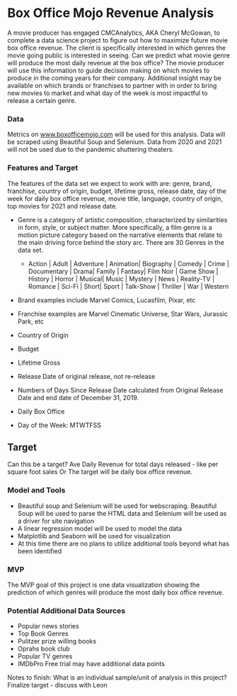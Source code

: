 # Box Office Mojo Revenue Analysis

A movie producer has engaged CMCAnalytics, AKA Cheryl McGowan, to complete a data science project to figure out how to maximize future movie box office revenue.  The client is specifically interested in which genres the movie going public is interested in seeing. Can we predict what movie genre will produce the most daily revenue at the box office?  The movie producer will use this information to guide decision making on which movies to produce in the coming years for their company. Additional insight may be available on which brands or franchises to partner with in order to bring new movies to market and what day of the week is most impactful to release a certain genre.

### Data
Metrics on www.boxofficemojo.com will be used for this analysis.  Data will be scraped using Beautiful Soup and Selenium.  Data from 2020 and 2021 will not be used due to the pandemic shuttering theaters.

### Features and Target
The features of the data set we expect to work with are: genre, brand, franchise, country of origin, budget, lifetime gross, release date, day of the week for daily box office revenue, movie title, language, country of origin, top movies for 2021 and release date. 

- Genre is a category of artistic composition, characterized by similarities in form, style, or subject matter. More specifically, a film genre is a motion picture category based on the narrative elements that relate to the main driving force behind the story arc. There are 30 Genres in the data set.  
  - Action | Adult | Adventure | Animation| Biography | Comedy | Crime | Documentary | Drama| Family | Fantasy| Film Noir | Game Show | History | Horror | Musical| Music | Mystery | News | Reality-TV | Romance | Sci-Fi | Short| Sport | Talk-Show | Thriller | War | Western 

- Brand examples include Marvel Comics, Lucasfilm, Pixar, etc

- Franchise examples are Marvel Cinematic Universe, Star Wars, Jurassic Park, etc

- Country of Origin  

- Budget 

- Lifetime Gross  

- Release Date of original release, not re-release

- Numbers of Days Since Release Date calculated from Original Release Date and end date of December 31, 2019.

- Daily Box Office

- Day of the Week: MTWTFSS

## Target
Can this be a target? Ave Daily Revenue for total days released - like per square foot sales
Or The target will be daily box office revenue. 

### Model and Tools
- Beautiful soup and Selenium will be used for webscraping.  Beautiful Soup will be used to parse the HTML data and Selenium will be used as a driver for site navigation
- A linear regression model will be used to model the data  
- Matplotlib and Seaborn will be used for visualization
- At this time there are no plans to utilize additional tools beyond what has been identified  

### MVP
The MVP goal of this project is one data visualization showing the prediction of which genres will produce the most daily box office revenue.

### Potential Additional Data Sources
-  Popular news stories 
-  Top Book Genres 
-  Pulitzer prize willing books
-  Oprahs book club
-  Popular TV genres
-  IMDbPro Free trial may have additional data points


Notes to finish:
What is an individual sample/unit of analysis in this project?
Finalize target - discuss with Leon
